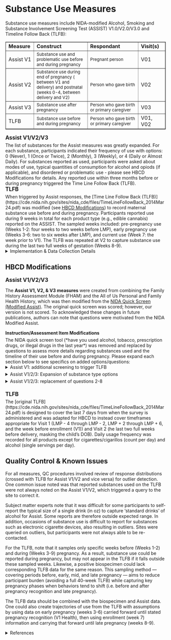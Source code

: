 # Substance Use Measures
Substance use measures include NIDA-modified Alcohol, Smoking and Substance Involvement Screening Test (ASSIST) V1.0/V2.0/V3.0 and Timeline Follow Back (TLFB):

<table dir="ltr" border="1" cellspacing="0" cellpadding="0" data-sheets-root="1" data-sheets-baot="1"><colgroup><col width="104" /><col width="555" /><col width="110" /><col width="142" /></colgroup>
<tbody>
<tr>
  <td><strong>Measure</strong></td>
  <td><strong>Construct</strong></td>
  <td><strong>Respondant</strong></td>
  <td><strong>Visit(s)</strong></td>
</tr>
<tr>
  <td>Assist V1</td>
  <td style="width: 400px; word-wrap: break-word; white-space: normal;"><small>Substance use and problematic use before and during pregnancy</small></td>
  <td style="width: 400px; word-wrap: break-word; white-space: normal;"><small>Pregnant person</small></td>
  <td>V01</td>
</tr>
<tr>
  <td>Assist V2</td>
  <td style="width: 400px; word-wrap: break-word; white-space: normal;"><small>Substance use during end of pregnancy ( between V1 and delivery) and postnatal (weeks 0-4, between delivery and V2)</small></td>
  <td style="width: 400px; word-wrap: break-word; white-space: normal;"><small>Person who gave birth</small></td>
  <td>V02</td>
</tr>
<tr>
  <td>Assist V3</td>
  <td style="width: 400px; word-wrap: break-word; white-space: normal;"><small>Substance use after pregnancy</small></td>
  <td style="width: 400px; word-wrap: break-word; white-space: normal;"><small>Person who gave birth or primary caregiver</small></td>
  <td>V03</td>
</tr>
<tr>
  <td>TLFB</td>
  <td style="width: 400px; word-wrap: break-word; white-space: normal;"><small>Substance use before and during pregnancy</small></td>
  <td style="width: 400px; word-wrap: break-word; white-space: normal;"><small>Person who gave birth or primary caregiver</small></td>
  <td>V01, V02</td>
</tr>
</tbody>
</table>

<p style="font-size: 1.2em; margin: 0 0 5px;"><b>Assist V1/V2/V3</b></p>
The list of substances for the Assist measures was greatly expanded. For each substance, participants indicated their frequency of use with options: 0 (Never), 1 (Once or Twice), 2 (Monthly), 3 (Weekly), or 4 (Daily or Almost Daily). For substances reported as used, participants were asked about modes of use, typical quantities of consumption for alcohol and opiods (if applicable), and disordered or problematic use - please see HBCD Modifications for details. Any reported use within three months before or during pregnancy triggered the Time Line Follow Back (TLFB).

<p style="font-size: 1.2em; margin: 0 0 5px;"><b>TLFB</b></p>
When triggered by Assist responses, the [Time Line Follow Back (TLFB)](https://cde.nida.nih.gov/sites/nida_cde/files/TimeLineFollowBack_2014Mar24.pdf) was modified (see <a href="#hbcd-modifications">HBCD Modifications</a>) to record maternal substance use before and during pregnancy. Participants reported use during 9 weeks in total for each product type (e.g., edible cannabis) reported on the ASSIST. The sampled weeks included: pre-pregnancy use (Weeks 1-2: four weeks to two weeks before LMP), early pregnancy use (Weeks 3-6: two to six weeks after LMP), and current use (Week 7: the week prior to V1). The TLFB was repeated at V2 to capture substance use during the last two full weeks of gestation (Weeks 8-9).

<details>
<summary>Implementation & Data Collection Details</summary>
<ul>
<li><b>Method of Administration</b>: RA-administered in person (except in Alabama, where participants were trained too self-administer) </li>
<li><b>REDCap Form Names</b>: Assist V1; Assist V2; Assist V3; TLFB </li>
<li><b>Spanish Translation</b>: Translated for HBCD by BURG </li>
<li><b>Child Specific/Unspecific Form</b>: Child Unspecific </li>
<li><b>Estimated length of time for completion</b>: 5 min (Assist V1/2); 3 min (Assist V3); 10 min (TLFB)</li>
</ul>
</details>

## HBCD Modifications
<p style="font-size: 1.2em; margin: 0 0 5px;"><b>Assist V1/V2/V3</b></p>

The **Assist V1, V2, & V3 measures** were created from combining the Family History Assessment Module (FHAM) and the All of Us Personal and Family Health History, which was then modified from the [NIDA Quick Screen (Modified Assist)](https://nida.nih.gov/sites/default/files/pdf/nmassist.pdf). The original quick screen was scored; however, our version is not scored. To acknowledged these changes in future publications, authors can note that questions were motivated from the NIDA Modified Assist.

<p style="font-size: 1em; margin: 0 0 5px;"><b>Instruction/Assessment Item Modifications</b></p>  
The NIDA quick screen tool (*have you used alcohol, tobacco, prescription drugs, or illegal drugs in the last year*) was removed and replaced by questions to assess more details regarding substances used and the timeline of their use before and during pregnancy. Please expand each section below to see specifics on added options/questions:

<div style="margin-bottom: 5px;">
<details>
<summary>Assist V1: additional screening to trigger TLFB</summary>
<br>
<ul>
	<li>IN THE THREE MONTHS BEFORE YOU BECAME PREGNANT, which of the following substances have you ever used for any reason (and same options as in #1)</li>
	<li>DURING YOUR PREGNANCY, which of the following substances have you ever used for any reason? (and same options as in #1)</li>
	<li>When you were using alcohol during the THREE MONTHS BEFORE or DURING YOUR PREGNANCY, please select the specific substances you used below: breaks apart type of alcohol, cannabinoid, stimulant, tobacco, hallucinogen, and opioid.</li>
</ul>
</details>
</div>

<div style="margin-bottom: 5px;">
<details>
<summary>Assist V1/2/3: Expansion of substance type options</summary>
<br>
<ul>
  <li>Nicotine or tobacco products (cigarettes, e-cigarettes, chewing tobacco, cigars, etc.)</li>
  <li>Alcoholic beverages (beer, wine, spirits, etc.)
        <ul>
            <li><b>IF ENDORSED:</b> specify type and average volume of one glass/container typically consumed (U.S.-defined ‘standard drinks’ were then calculated by dividing the amount reported by 12oz (beer, hard cider, hard seltzer), 5oz (wine) or 1.5 oz (spirits))</li>
        </ul>
  </li>
  <li>Cannabis (marijuana, weed, pot, hash, wax, blunts, dabs, gummies, vapes, etc.)</li>
  <li>Cannabidiol (CBD; not containing THC)</li>
  <li>Synthetic cannabinoids (K2, spice, etc.)
  <li>Prescription opioids (oxycodone, morphine, codeine, fentanyl, tramadol, etc.)
        <ul>
            <li><b>IF ENDORSED:</b> specify type of opioid used and typical quantities per occasion for the following: heroin (grams, bags), prescription opioids (pills), buprenorphine (pills, injectables, films), and methadone (mg)</li>
        </ul>
  </li>
  <li>Heroin or other illicit opioids (fentanyl, oxycodone, etc.)</li>
  <li>Methadone</li>
  <li>Buprenorphine</li>
  <li>Benzodiazepines, sedatives, or sleeping pills (Valium, Xanax, Ambien, barbiturates, etc.)</li>
  <li>Cocaine (coke, crack, etc.)</li>
  <li>Amphetamine type stimulants (speed, Adderall, diet pills, etc.)</li>
  <li>Methamphetamine (meth, crystal meth, etc.)</li>
  <li>Inhalants (nitrous, glue, petrol, paint thinner, etc.)</li>
  <li>Hallucinogens or club drugs (LSD, acid, mushrooms, psilocybin, MDMA, molly, ecstasy, Special K, GHB, etc.)</li>
  <li>Androgenic anabolic steroids (for performance enhancement)</li>
  <li>Phencyclidine (PCP)</li>
  <li>Kratom</li>
</ul>
</details>
</div>
<div style="margin-bottom: 5px;">
<details>
<summary>Assist V1/2/3: replacement of questions 2-8</summary>
<ul>
<br>
<u>V1: Q2-8 replaced with following to assess lifetime use</u>
	<li>Have you EVER been concerned about your use of this substance or worried it was problematic use?</li>
	<li>Has a friend, relative, or anyone else EVER expressed concern about your use of this substance</li>
	<li>Have you EVER tried and failed to control, cut down, or stop using this substance?</li>
	<li>Have you EVER sought or received treatment related to your use of this substance by a medical provider, spiritual leader, community mutual help group (like AA or SMART Recovery), counselors, or in other settings</li>
	<li>Have you EVER been clinically diagnosed with abuse, dependence, or a substance use disorder related to your use of this substance</li>
	<li>Have you EVER taken (prescribed or otherwise) medication(s) as treatment for a problem substance</li>
<br>  
<u>V2: Q2-8 replaced with following to assess use after pregnancy:</u>
	<li>FROM THE TIME THAT YOU DELIVERED your child until now, how often have you used any of the following substances for any reason [followed by list of substance options from section above]</li>
<br>  
<u>V3: Q2-8 replaced with following to assess impact of substance use after pregnancy:</u>
	<li>DURING THE PAST THREE MONTHS, has your use of this substance led to physical or mental health, social,or financial problems?</li>
    <li>DURING THE PAST THREE MONTHS, have you ever failed to do what was normally expected of you  (like work, go to school, be a parent, or household tasks) because of your use of this substance?</li>
</ul>
</details>
</div>
<br>

<p style="font-size: 1.2em; margin: 0 0 5px;"><b>TLFB</b></p>
The [original TLFB](https://cde.nida.nih.gov/sites/nida_cde/files/TimeLineFollowBack_2014Mar24.pdf) is designed to cover the last 7 days from when the survey is administered and was adapted for HBCD to instead cover timeframes appropriate for Visit 1 (LMP - 4 through LMP - 2, LMP + 2 through LMP + 6, and the week before enrollment (V1)) and Visit 2 (he last two full weeks before delivery, masking the child’s DOB). Daily usage frequency was recorded for all products except for cigarettes/cigarillos (count per day) and alcohol (single servings per day).

## Quality Control & Known Issues
For all measures, QC procedures involved review of response distributions (crossed with TLFB for Assist V1/V2 and vice versa) for outlier detection. One common issue noted was that reported substances used on the TLFB were not always noted on the Assist V1/V2, which triggered a query to the site to correct it. 

Subject matter experts note that it was difficult for some participants to self-report the typical size of a single drink (in oz) to capture ‘standard drinks’ of alcohol for Assist. Some reports are therefore outside expected range. In addition, occasions of substance use is difficult to report for substances such as electronic cigarette devices, also resulting in outliers. Sites were queried on outliers, but participants were not always able to be re-contacted. 

For the TLFB, note that it samples only specific weeks before (Weeks 1-2) and during (Weeks 3-9) pregnancy. As a result, substance use could be reported during pregnancy, but may not appear in the TLFB if it falls outside these sampled weeks. Likewise, a positive biospecimen could lack corresponding TLFB data for the same reason. This sampling method — covering periods before, early, mid, and late pregnancy — aims to reduce participant burden (avoiding a full 40-week TLFB) while capturing key pregnancy phases when behaviors tend to shift (i.e. before and after pregnancy recognition and late pregnancy). 

The TLFB data should be combined with the biospecimen and Assist data. One could also create trajectories of use from the TLFB with assumptions by using data on early pregnancy (weeks 3-6) carried forward until stated pregnancy recognition (V1 Health), then using enrollment (week 7) information and carrying that forward until late pregnancy (weeks 8-9). 

<details class="collapsible references">
  <summary class="references">References</summary>
 <ul>
<p>National Institute on Drug Abuse. (n.d.). <em>NIDA Modified ASSIST</em>.</p>
<p>Sobell, L., &amp; Sobell, M. (2000). Alcohol timeline follow-back (TLFB). In <em>Handbook of psychiatric measures.</em> (p. 477). American Psychiatric Association.</p>
</ul>
</details>
<br>